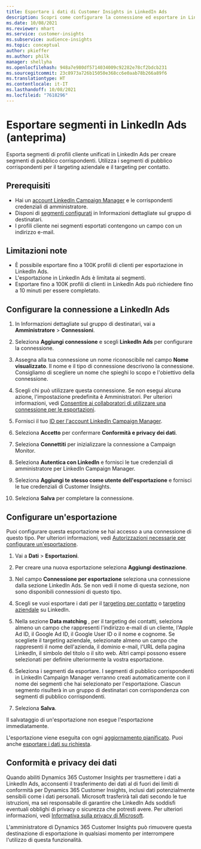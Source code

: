 ```yaml
---
title: Esportare i dati di Customer Insights in LinkedIn Ads
description: Scopri come configurare la connessione ed esportare in LinkedIn Ads.
ms.date: 10/08/2021
ms.reviewer: mhart
ms.service: customer-insights
ms.subservice: audience-insights
ms.topic: conceptual
author: pkieffer
ms.author: philk
manager: shellyha
ms.openlocfilehash: 948a7e980df5714034009c92282e78cf2bdcb231
ms.sourcegitcommit: 23c8973a726b15050e368cc6e0aab78b266a89f6
ms.translationtype: HT
ms.contentlocale: it-IT
ms.lasthandoff: 10/08/2021
ms.locfileid: "7618296"
---
```

# <a name="export-segments-to-linkedin-ads-preview"></a>Esportare segmenti in LinkedIn Ads (anteprima)

Esporta segmenti di profili cliente unificati in LinkedIn Ads per creare segmenti di pubblico corrispondenti. Utilizza i segmenti di pubblico corrispondenti per il targeting aziendale e il targeting per contatto.

## <a name="prerequisites"></a>Prerequisiti

-   Hai un [account LinkedIn Campaign Manager](https://business.linkedin.com/marketing-solutions/ads) e le corrispondenti credenziali di amministratore.
-   Disponi di [segmenti configurati](segments.md) in Informazioni dettagliate sul gruppo di destinatari.
-   I profili cliente nei segmenti esportati contengono un campo con un indirizzo e-mail.

## <a name="known-limitations"></a>Limitazioni note

- È possibile esportare fino a 100K profili di clienti per esportazione in LinkedIn Ads.
- L'esportazione in LinkedIn Ads è limitata ai segmenti.
- Esportare fino a 100K profili di clienti in LinkedIn Ads può richiedere fino a 10 minuti per essere completato. 

## <a name="set-up-the-connection-to-linkedin-ads"></a>Configurare la connessione a LinkedIn Ads

1. In Informazioni dettagliate sul gruppo di destinatari, vai a **Amministratore** > **Connessioni**.

1. Seleziona **Aggiungi connessione** e scegli **LinkedIn Ads** per configurare la connessione.

1. Assegna alla tua connessione un nome riconoscibile nel campo **Nome visualizzato**. Il nome e il tipo di connessione descrivono la connessione. Consigliamo di scegliere un nome che spieghi lo scopo e l'obiettivo della connessione.

1. Scegli chi può utilizzare questa connessione. Se non esegui alcuna azione, l'impostazione predefinita è Amministratori. Per ulteriori informazioni, vedi [Consentire ai collaboratori di utilizzare una connessione per le esportazioni](connections.md#allow-contributors-to-use-a-connection-for-exports).

1. Fornisci il tuo [ID per l'account LinkedIn Campaign Manager](https://www.linkedin.com/help/lms/answer/a424270).

1. Seleziona **Accetto** per confermare **Conformità e privacy dei dati**.

1. Seleziona **Connettiti** per inizializzare la connessione a Campaign Monitor.

1. Seleziona **Autentica con LinkedIn** e fornisci le tue credenziali di amministratore per LinkedIn Campaign Manager.

1. Seleziona **Aggiungi te stesso come utente dell'esportazione** e fornisci le tue credenziali di Customer Insights.

1. Seleziona **Salva** per completare la connessione.

## <a name="configure-an-export"></a>Configurare un'esportazione

Puoi configurare questa esportazione se hai accesso a una connessione di questo tipo. Per ulteriori informazioni, vedi [Autorizzazioni necessarie per configurare un'esportazione](export-destinations.md#set-up-a-new-export).

1. Vai a **Dati** > **Esportazioni**.

1. Per creare una nuova esportazione seleziona **Aggiungi destinazione**.

1. Nel campo **Connessione per esportazione** seleziona una connessione dalla sezione LinkedIn Ads. Se non vedi il nome di questa sezione, non sono disponibili connessioni di questo tipo.

1. Scegli se vuoi esportare i dati per il [targeting per contatto](https://business.linkedin.com/marketing-solutions/ad-targeting/contact-targeting) o [targeting aziendale](https://business.linkedin.com/marketing-solutions/ad-targeting/account-targeting) su LinkedIn. 

1. Nella sezione **Data matching** , per il targeting dei contatti, seleziona almeno un campo che rappresenti l'indirizzo e-mail di un cliente, l'Apple Ad ID, il Google Ad ID, il Google User ID o il nome e cognome. Se scegliete il targeting aziendale, selezionate almeno un campo che rappresenti il nome dell'azienda, il dominio e-mail, l'URL della pagina LinkedIn, il simbolo del titolo o il sito web. Altri campi possono essere selezionati per definire ulteriormente la vostra esportazione. 

1. Seleziona i segmenti da esportare. I segmenti di pubblico corrispondenti in LinkedIn Campaign Manager verranno creati automaticamente con il nome dei segmenti che hai selezionato per l'esportazione. Ciascun segmento risulterà in un gruppo di destinatari con corrispondenza con segmenti di pubblico corrispondenti. 

1. Seleziona **Salva**.

Il salvataggio di un'esportazione non esegue l'esportazione immediatamente.

L'esportazione viene eseguita con ogni [aggiornamento pianificato](system.md#schedule-tab). Puoi anche [esportare i dati su richiesta](export-destinations.md#run-exports-on-demand). 


## <a name="data-privacy-and-compliance"></a>Conformità e privacy dei dati

Quando abiliti Dynamics 365 Customer Insights per trasmettere i dati a LinkedIn Ads, acconsenti il trasferimento dei dati al di fuori dei limiti di conformità per Dynamics 365 Customer Insights, inclusi dati potenzialmente sensibili come i dati personali. Microsoft trasferirà tali dati secondo le tue istruzioni, ma sei responsabile di garantire che LinkedIn Ads soddisfi eventuali obblighi di privacy o sicurezza che potresti avere. Per ulteriori informazioni, vedi [Informativa sulla privacy di Microsoft](https://go.microsoft.com/fwlink/?linkid=396732).

L'amministratore di Dynamics 365 Customer Insights può rimuovere questa destinazione di esportazione in qualsiasi momento per interrompere l'utilizzo di questa funzionalità.
